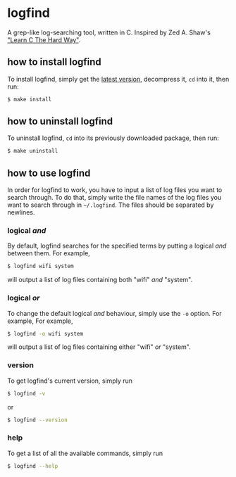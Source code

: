 # logfind

A grep-like log-searching tool, written in C.
Inspired by Zed A. Shaw's ["Learn C The Hard Way"](https://learncodethehardway.org/c/).


## how to install logfind

To install logfind, simply get the [latest version](https://github.com/kokkonisd/logfind/releases/tag/v1.1), decompress it, `cd` into it, then run:

```bash
$ make install
```

## how to uninstall logfind

To uninstall logfind, `cd` into its previously downloaded package, then run:

```bash
$ make uninstall
```

## how to use logfind

In order for logfind to work, you have to input a list of log files you want to search through. To do that, simply write the file names of the log files you want to search through in `~/.logfind`. The files should be separated by newlines.

### logical _and_

By default, logfind searches for the specified terms by putting a logical _and_ between them.
For example,
```bash
$ logfind wifi system
```
will output a list of log files containing both "wifi" _and_ "system".

### logical _or_

To change the default logical _and_ behaviour, simply use the `-o` option.
For example,
For example,
```bash
$ logfind -o wifi system
```
will output a list of log files containing either "wifi" _or_ "system".

### version

To get logfind's current version, simply run

```bash
$ logfind -v
```

or

```bash
$ logfind --version
```

### help

To get a list of all the available commands, simply run

```bash
$ logfind --help
```
